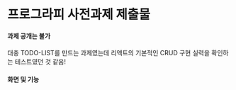 # 프로그라피 사전과제 제출물
#### 과제 공개는 불가


대충 TODO-LIST를 만드는 과제였는데 리액트의 기본적인 CRUD 구현 실력을 확인하는 
테스트였던 것 같음!

#### 화면 및 기능

